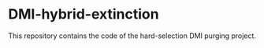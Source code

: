 # DMI-hybrid-extinction
This repository contains the code of the hard-selection DMI purging project.
